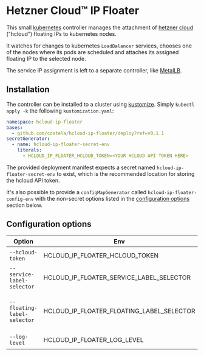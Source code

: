 # Hetzner Cloud™ IP Floater

This small [kubernetes](https://kubernetes.io/) controller manages the attachment of
[hetzner cloud](https://hetzner.cloud) ("hcloud") floating IPs to kubernetes nodes.

It watches for changes to kubernetes `LoadBalancer` services, chooses one of the nodes where its pods are scheduled and
attaches its assigned floating IP to the selected node.

The service IP assignment is left to a separate controller, like [MetalLB](https://metallb.universe.tf/).

## Installation

The controller can be installed to a cluster using [kustomize](https://kustomize.io/). Simply `kubectl apply -k` the
following `kustomization.yaml`:

```yaml
namespace: hcloud-ip-floater
bases:
  - github.com/costela/hcloud-ip-floater/deploy?ref=v0.1.1
secretGenerator:
  - name: hcloud-ip-floater-secret-env
    literals:
      - HCLOUD_IP_FLOATER_HCLOUD_TOKEN=<YOUR HCLOUD API TOKEN HERE>
```

The provided deployment manifest expects a secret named `hcloud-ip-floater-secret-env` to exist, which is the
recommended location for storing the hcloud API token.

It's also possible to provide a `configMapGenerator` called `hcloud-ip-floater-config-env` with the non-secret options
listed in the [configuration options](#configuration-options) section below.

## Configuration options

| Option | Env | Description | Default |
|---|---|---|---|
| `--hcloud-token` | HCLOUD_IP_FLOATER_HCLOUD_TOKEN | API token for hetzner cloud access | |
| `--service-label-selector` | HCLOUD_IP_FLOATER_SERVICE_LABEL_SELECTOR | service label selector to use when watching for kubernetes services | `hcloud-ip-floater.cstl.dev/ignore!=true` |
| `--floating-label-selector` | HCLOUD_IP_FLOATER_FLOATING_LABEL_SELECTOR | label selector for hcloud floating IPs; only matching IPs will be available to the controller | `hcloud-ip-floater.cstl.dev/ignore!=true` |
| `--log-level` | HCLOUD_IP_FLOATER_LOG_LEVEL | Log output verbosity (debug/info/warn/error) | `warn` |
